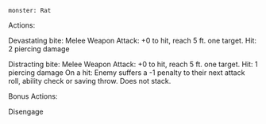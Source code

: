 ```statblock:
monster: Rat
```
Actions:

Devastating bite: 
	Melee Weapon Attack: +0 to hit, reach 5 ft. one target. Hit: 2 piercing damage

Distracting bite:
	Melee Weapon Attack: +0 to hit, reach 5 ft. one target. Hit: 1 piercing damage
	On a hit: Enemy suffers a -1 penalty to their next attack roll, ability check or saving throw. Does not stack.



Bonus Actions:

Disengage




